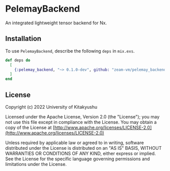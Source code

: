 # PelemayBackend

An integrated lightweight tensor backend for Nx.

## Installation

To use `PelemayBackend`, describe the following `deps` in `mix.exs`.

```elixir
def deps do
  [
    {:pelemay_backend, "~> 0.1.0-dev", github: "zeam-vm/pelemay_backend", branch: "main"}
  ]
end
```

## License

Copyright (c) 2022 University of Kitakyushu

Licensed under the Apache License, Version 2.0 (the "License");
you may not use this file except in compliance with the License.
You may obtain a copy of the License at [http://www.apache.org/licenses/LICENSE-2.0](http://www.apache.org/licenses/LICENSE-2.0)

Unless required by applicable law or agreed to in writing, software
distributed under the License is distributed on an "AS IS" BASIS,
WITHOUT WARRANTIES OR CONDITIONS OF ANY KIND, either express or implied.
See the License for the specific language governing permissions and
limitations under the License.
